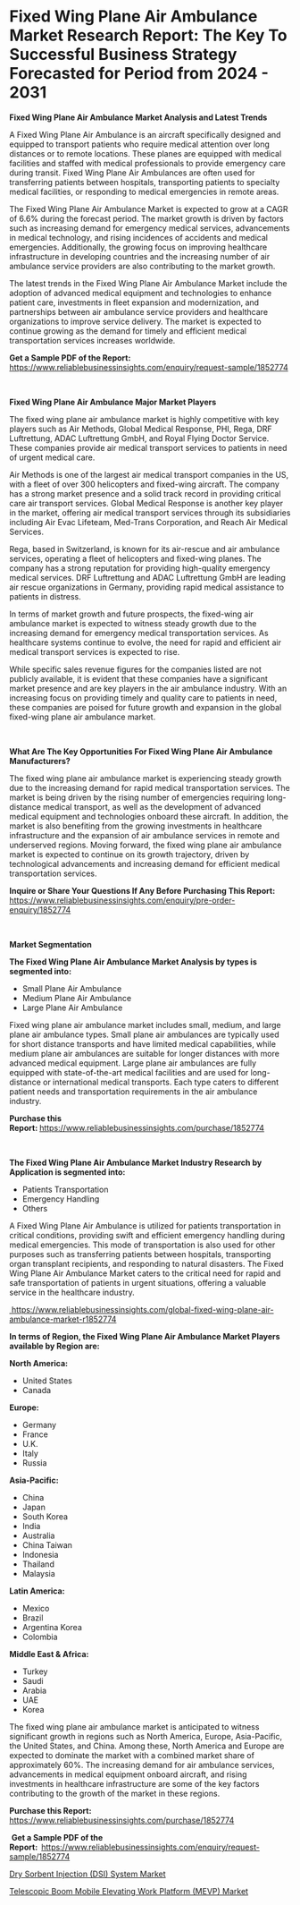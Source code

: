 <p><h1>Fixed Wing Plane Air Ambulance Market Research Report: The Key To Successful Business Strategy Forecasted for Period from 2024 - 2031</h1></p><p><strong>Fixed Wing Plane Air Ambulance Market Analysis and Latest Trends</strong></p>
<p><p>A Fixed Wing Plane Air Ambulance is an aircraft specifically designed and equipped to transport patients who require medical attention over long distances or to remote locations. These planes are equipped with medical facilities and staffed with medical professionals to provide emergency care during transit. Fixed Wing Plane Air Ambulances are often used for transferring patients between hospitals, transporting patients to specialty medical facilities, or responding to medical emergencies in remote areas.</p><p>The Fixed Wing Plane Air Ambulance Market is expected to grow at a CAGR of 6.6% during the forecast period. The market growth is driven by factors such as increasing demand for emergency medical services, advancements in medical technology, and rising incidences of accidents and medical emergencies. Additionally, the growing focus on improving healthcare infrastructure in developing countries and the increasing number of air ambulance service providers are also contributing to the market growth.</p><p>The latest trends in the Fixed Wing Plane Air Ambulance Market include the adoption of advanced medical equipment and technologies to enhance patient care, investments in fleet expansion and modernization, and partnerships between air ambulance service providers and healthcare organizations to improve service delivery. The market is expected to continue growing as the demand for timely and efficient medical transportation services increases worldwide.</p></p>
<p><strong>Get a Sample PDF of the Report:&nbsp;</strong> <a href="https://www.reliablebusinessinsights.com/enquiry/request-sample/1852774">https://www.reliablebusinessinsights.com/enquiry/request-sample/1852774</a></p>
<p>&nbsp;</p>
<p><strong>Fixed Wing Plane Air Ambulance Major Market Players</strong></p>
<p><p>The fixed wing plane air ambulance market is highly competitive with key players such as Air Methods, Global Medical Response, PHI, Rega, DRF Luftrettung, ADAC Luftrettung GmbH, and Royal Flying Doctor Service. These companies provide air medical transport services to patients in need of urgent medical care.</p><p>Air Methods is one of the largest air medical transport companies in the US, with a fleet of over 300 helicopters and fixed-wing aircraft. The company has a strong market presence and a solid track record in providing critical care air transport services. Global Medical Response is another key player in the market, offering air medical transport services through its subsidiaries including Air Evac Lifeteam, Med-Trans Corporation, and Reach Air Medical Services.</p><p>Rega, based in Switzerland, is known for its air-rescue and air ambulance services, operating a fleet of helicopters and fixed-wing planes. The company has a strong reputation for providing high-quality emergency medical services. DRF Luftrettung and ADAC Luftrettung GmbH are leading air rescue organizations in Germany, providing rapid medical assistance to patients in distress.</p><p>In terms of market growth and future prospects, the fixed-wing air ambulance market is expected to witness steady growth due to the increasing demand for emergency medical transportation services. As healthcare systems continue to evolve, the need for rapid and efficient air medical transport services is expected to rise.</p><p>While specific sales revenue figures for the companies listed are not publicly available, it is evident that these companies have a significant market presence and are key players in the air ambulance industry. With an increasing focus on providing timely and quality care to patients in need, these companies are poised for future growth and expansion in the global fixed-wing plane air ambulance market.</p></p>
<p>&nbsp;</p>
<p><strong>What Are The Key Opportunities For Fixed Wing Plane Air Ambulance Manufacturers?</strong></p>
<p><p>The fixed wing plane air ambulance market is experiencing steady growth due to the increasing demand for rapid medical transportation services. The market is being driven by the rising number of emergencies requiring long-distance medical transport, as well as the development of advanced medical equipment and technologies onboard these aircraft. In addition, the market is also benefiting from the growing investments in healthcare infrastructure and the expansion of air ambulance services in remote and underserved regions. Moving forward, the fixed wing plane air ambulance market is expected to continue on its growth trajectory, driven by technological advancements and increasing demand for efficient medical transportation services.</p></p>
<p><strong>Inquire or Share Your Questions If Any Before Purchasing This Report:</strong> <a href="https://www.reliablebusinessinsights.com/enquiry/pre-order-enquiry/1852774">https://www.reliablebusinessinsights.com/enquiry/pre-order-enquiry/1852774</a></p>
<p>&nbsp;</p>
<p><strong>Market Segmentation</strong></p>
<p><strong>The Fixed Wing Plane Air Ambulance Market Analysis by types is segmented into:</strong></p>
<p><ul><li>Small Plane Air Ambulance</li><li>Medium Plane Air Ambulance</li><li>Large Plane Air Ambulance</li></ul></p>
<p><p>Fixed wing plane air ambulance market includes small, medium, and large plane air ambulance types. Small plane air ambulances are typically used for short distance transports and have limited medical capabilities, while medium plane air ambulances are suitable for longer distances with more advanced medical equipment. Large plane air ambulances are fully equipped with state-of-the-art medical facilities and are used for long-distance or international medical transports. Each type caters to different patient needs and transportation requirements in the air ambulance industry.</p></p>
<p><strong>Purchase this Report:&nbsp;</strong><a href="https://www.reliablebusinessinsights.com/purchase/1852774">https://www.reliablebusinessinsights.com/purchase/1852774</a></p>
<p>&nbsp;</p>
<p><strong>The Fixed Wing Plane Air Ambulance Market Industry Research by Application is segmented into:</strong></p>
<p><ul><li>Patients Transportation</li><li>Emergency Handling</li><li>Others</li></ul></p>
<p><p>A Fixed Wing Plane Air Ambulance is utilized for patients transportation in critical conditions, providing swift and efficient emergency handling during medical emergencies. This mode of transportation is also used for other purposes such as transferring patients between hospitals, transporting organ transplant recipients, and responding to natural disasters. The Fixed Wing Plane Air Ambulance Market caters to the critical need for rapid and safe transportation of patients in urgent situations, offering a valuable service in the healthcare industry.</p></p>
<p><a href="https://www.reliablebusinessinsights.com/global-fixed-wing-plane-air-ambulance-market-r1852774">&nbsp;https://www.reliablebusinessinsights.com/global-fixed-wing-plane-air-ambulance-market-r1852774</a></p>
<p><strong>In terms of Region, the Fixed Wing Plane Air Ambulance Market Players available by Region are:</strong></p>
<p>
    <p> <strong> North America: </strong>
        <ul>
            <li>United States</li>
            <li>Canada</li>
        </ul>
        </p> 
    <p> <strong> Europe: </strong>
        <ul>
            <li>Germany</li>
            <li>France</li>
            <li>U.K.</li>
            <li>Italy</li>
            <li>Russia</li>
        </ul>
        </p> 
    <p> <strong> Asia-Pacific: </strong>
        <ul>
            <li>China</li>
            <li>Japan</li>
            <li>South Korea</li>
            <li>India</li>
            <li>Australia</li>
            <li>China Taiwan</li>
            <li>Indonesia</li>
            <li>Thailand</li>
            <li>Malaysia</li>
        </ul>
        </p> 
    <p> <strong> Latin America: </strong>
        <ul>
            <li>Mexico</li>
            <li>Brazil</li>
            <li>Argentina Korea</li>
            <li>Colombia</li>
        </ul>
        </p> 
    <p> <strong> Middle East & Africa: </strong>
        <ul>
            <li>Turkey</li>
            <li>Saudi</li>
            <li>Arabia</li>
            <li>UAE</li>
            <li>Korea</li>
        </ul>
    </p>
    </p>
<p><p>The fixed wing plane air ambulance market is anticipated to witness significant growth in regions such as North America, Europe, Asia-Pacific, the United States, and China. Among these, North America and Europe are expected to dominate the market with a combined market share of approximately 60%. The increasing demand for air ambulance services, advancements in medical equipment onboard aircraft, and rising investments in healthcare infrastructure are some of the key factors contributing to the growth of the market in these regions.</p></p>
<p><strong>Purchase this Report: </strong><a href="https://www.reliablebusinessinsights.com/purchase/1852774">https://www.reliablebusinessinsights.com/purchase/1852774</a></p>
<p>&nbsp;<strong>Get a Sample PDF of the Report:&nbsp;&nbsp;</strong><a href="https://www.reliablebusinessinsights.com/enquiry/request-sample/1852774">https://www.reliablebusinessinsights.com/enquiry/request-sample/1852774</a></p>
<p><strong></strong></p>
<p><p><a href="https://github.com/kumertitash/Market-Research-Report-List-1/blob/main/dry-sorbent-injection-dsi-system-market.md">Dry Sorbent Injection (DSI) System Market</a></p><p><a href="https://view.publitas.com/reportprime-1/global-telescopic-boom-mobile-elevating-work-platform-mevp-market-opportunities-and-forecast-for-period-from-2024-to-2031/">Telescopic Boom Mobile Elevating Work Platform (MEVP) Market</a></p></p>